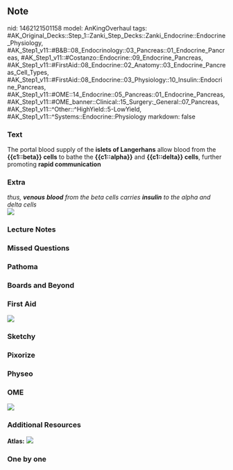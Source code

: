 ## Note
nid: 1462121501158
model: AnKingOverhaul
tags: #AK_Original_Decks::Step_1::Zanki_Step_Decks::Zanki_Endocrine::Endocrine_Physiology, #AK_Step1_v11::#B&B::08_Endocrinology::03_Pancreas::01_Endocrine_Pancreas, #AK_Step1_v11::#Costanzo::Endocrine::09_Endocrine_Pancreas, #AK_Step1_v11::#FirstAid::08_Endocrine::02_Anatomy::03_Endocrine_Pancreas_Cell_Types, #AK_Step1_v11::#FirstAid::08_Endocrine::03_Physiology::10_Insulin::Endocrine_Pancreas, #AK_Step1_v11::#OME::14_Endocrine::05_Pancreas::01_Endocrine_Pancreas, #AK_Step1_v11::#OME_banner::Clinical::15_Surgery:_General::07_Pancreas, #AK_Step1_v11::^Other::^HighYield::5-LowYield, #AK_Step1_v11::^Systems::Endocrine::Physiology
markdown: false

### Text
<div>
  The portal blood supply of the <b>islets of Langerhans</b> allow
  blood from the <b>{{c1::beta}} cells</b> to bathe the
  <b>{{c1::alpha}}</b> and <b>{{c1::delta}} cells</b>, further
  promoting <b>rapid communication</b>
</div>

### Extra
<div>
  <i>thus, <b>venous</b> <b>blood</b> from the beta cells carries
  <b>insulin</b> to the alpha and delta cells</i>
</div>
<div>
  <i><img src="paste-546010602406229.jpg"></i>
</div>

### Lecture Notes


### Missed Questions


### Pathoma


### Boards and Beyond


### First Aid
<img src="tmptIaqIo.png">

### Sketchy


### Pixorize


### Physeo


### OME
<div class="ome-widget">
  <a href=
  "https://onlinemeded.org/spa/surgery-general/pancreas/acquire?ref=anki">
  <img src="_OME_AnkiFlashcards_Lesson_6.png"></a>
</div>

### Additional Resources
<b>Atlas:</b> <img src="tmpd7Pr3u.png">

### One by one

